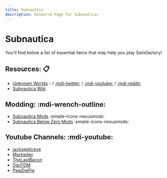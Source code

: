 ```yaml
---
title: Subnautica
description: Resource Page for Subnautica!
---
```


# **Subnautica**

You'll find below a list of essential items that may help you play Satisfactory!

## Resources: :clipboard:

- [Unknown Worlds](https://unknownworlds.com) - / [:mdi-twitter:](https://x.com/Subnautica) / [:mdi-youtube:](https://www.youtube.com/user/subnautica) / [:mdi-reddit:](https://www.reddit.com/r/subnautica)
- [Subnautica Wiki](https://subnautica.fandom.com/wiki/Subnautica_Wiki)

## Modding: :mdi-wrench-outline:

- [Subnautica Mods](https://www.nexusmods.com/subnautica) :simple-icons-nexusmods:
- [Subnautica Below Zero Mods](https://www.nexusmods.com/subnauticabelowzero) :simple-icons-nexusmods:

## Youtube Channels: :mdi-youtube:

- [jacksepticeye](https://www.youtube.com/playlist?list=PLMBYlcH3smRwM6cyq5mKf9FSHy0_h8F4K)
- [Markiplier](https://www.youtube.com/playlist?list=PL3tRBEVW0hiBkczi51cX7egr8X5qZhVqK)
- [TheLastBacon](https://www.youtube.com/@TheLastBacon)
- [DanTDM](https://www.youtube.com/playlist?list=PLUR-PCZCUv7RJYXh5wZuIzjJ2nit9-9Q5)
- [PewDiePie](https://www.youtube.com/playlist?list=PLYH8WvNV1YElSlBP0ohchkYTByQ-xD92v)